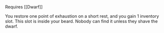 Requires [[Dwarf]]

You restore one point of exhaustion on a short rest, and you gain 1 inventory slot. This slot is inside your beard. Nobody can find it unless they shave the dwarf.
